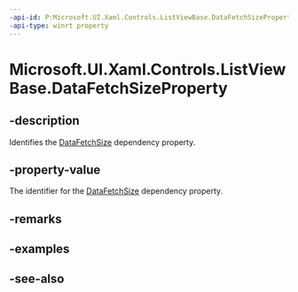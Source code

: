 ```yaml
---
-api-id: P:Microsoft.UI.Xaml.Controls.ListViewBase.DataFetchSizeProperty
-api-type: winrt property
---
```


<!-- Property syntax
public Windows.UI.Xaml.DependencyProperty DataFetchSizeProperty { get; }
-->

# Microsoft.UI.Xaml.Controls.ListViewBase.DataFetchSizeProperty

## -description
Identifies the [DataFetchSize](listviewbase_datafetchsize.md) dependency property.

## -property-value
The identifier for the [DataFetchSize](listviewbase_datafetchsize.md) dependency property.

## -remarks

## -examples

## -see-also
